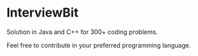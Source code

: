 # InterviewBit
Solution in Java and C++ for 300+ coding problems.

Feel free to contribute in your preferred programming language.
